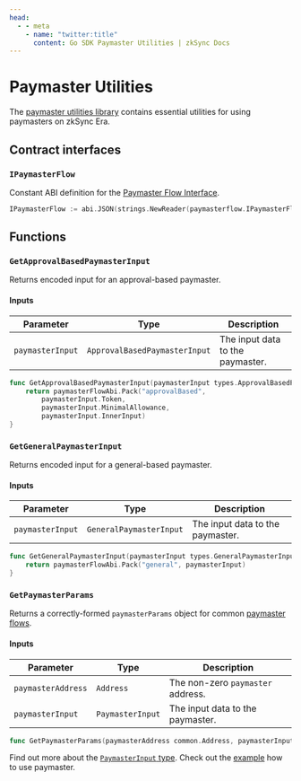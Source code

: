 ```yaml
---
head:
  - - meta
    - name: "twitter:title"
      content: Go SDK Paymaster Utilities | zkSync Docs
---
```


# Paymaster Utilities

The [paymaster utilities library](https://github.com/zksync-sdk/zksync2-go/blob/main/utils/paymaster.go) contains essential utilities for using paymasters on zkSync Era.

## Contract interfaces

### `IPaymasterFlow`

Constant ABI definition for
the [Paymaster Flow Interface](https://github.com/matter-labs/era-contracts/blob/87cd8d7b0f8c02e9672c0603a821641a566b5dd8/l2-contracts/contracts/interfaces/IPaymasterFlow.sol).

```go
IPaymasterFlow := abi.JSON(strings.NewReader(paymasterflow.IPaymasterFlowMetaData.ABI));
```

## Functions

### `GetApprovalBasedPaymasterInput`

Returns encoded input for an approval-based paymaster.

#### Inputs

| Parameter        | Type                          | Description                      |
| ---------------- | ----------------------------- | -------------------------------- |
| `paymasterInput` | `ApprovalBasedPaymasterInput` | The input data to the paymaster. |

```go
func GetApprovalBasedPaymasterInput(paymasterInput types.ApprovalBasedPaymasterInput) ([]byte, error) {
	return paymasterFlowAbi.Pack("approvalBased",
		paymasterInput.Token,
		paymasterInput.MinimalAllowance,
		paymasterInput.InnerInput)
}
```

### `GetGeneralPaymasterInput`

Returns encoded input for a general-based paymaster.

#### Inputs

| Parameter        | Type                    | Description                      |
| ---------------- | ----------------------- | -------------------------------- |
| `paymasterInput` | `GeneralPaymasterInput` | The input data to the paymaster. |

```go
func GetGeneralPaymasterInput(paymasterInput types.GeneralPaymasterInput) ([]byte, error) {
	return paymasterFlowAbi.Pack("general", paymasterInput)
}
```

### `GetPaymasterParams`

Returns a correctly-formed `paymasterParams` object for common [paymaster flows](../../developer-reference/account-abstraction.md#built-in-paymaster-flows).

#### Inputs

| Parameter          | Type             | Description                       |
| ------------------ | ---------------- | --------------------------------- |
| `paymasterAddress` | `Address`        | The non-zero `paymaster` address. |
| `paymasterInput`   | `PaymasterInput` | The input data to the paymaster.  |

```go
func GetPaymasterParams(paymasterAddress common.Address, paymasterInput types.PaymasterInput) (*types.PaymasterParams, error)
```

Find out more about the [`PaymasterInput` type](types/types.md).
Check out the [example](examples/custom-paymaster/use-paymaster.md) how to use paymaster.
